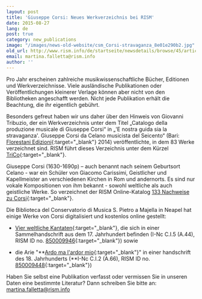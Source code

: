 ```yaml
---
layout: post
title: 'Giuseppe Corsi: Neues Werkverzeichnis bei RISM'
date: 2015-08-27
lang: de
post: true
category: new_publications
image: "/images/news-old-website/csm_Corsi-stravaganza_8e01e290b2.jpg"
old_url: http://www.rism.info/de/startseite/newsdetails/browse/45/article/64/giuseppe-corsi-new-catalog-of-works-cited-in-rism.html
email: martina.falletta@rism.info
author: ''
---
```


Pro Jahr erscheinen zahlreiche musikwissenschaftliche Bücher, Editionen und Werkverzeichnisse. Viele ausländische Publikationen oder Veröffentlichungen kleinerer Verlage können aber nicht von den Bibliotheken angeschafft werden. Nicht jede Publikation erhält die Beachtung, die ihr eigentlich gebührt.


Besonders gefreut haben wir uns daher über den Hinweis von Giovanni Tribuzio, der ein Werkverzeichnis unter dem Titel „Catalogo della produzione musicale di Giuseppe Corsi“ in „'E nostra guida sia la stravaganza'. Giuseppe Corsi da Celano musicista del Seicento“ (Bari: [Florestani Edizioni](http://www.florestanoedizioni.it/){:target="_blank"} 2014) veröffentlichte, in dem 83 Werke verzeichnet sind. RISM führt dieses Verzeichnis unter dem Kürzel [TriCo](https://opac.rism.info/search?View=rism&q=TriCo){:target="_blank"}.


Giuseppe Corsi (1630-1690p) – auch benannt nach seinem Geburtsort Celano - war ein Schüler von Giacomo Carissimi, Geistlicher und Kapellmeister an verschiedenen Kirchen in Rom und andernorts. Es sind nur vokale Kompositionen von ihm bekannt - sowohl weltliche als auch geistliche Werke. So verzeichnet der RISM Online-Katalog [133 Nachweise zu Corsi](https://opac.rism.info/search?View=rism&author=Corsi+Giuseppe){:target="_blank"}.


Die Biblioteca del Conservatorio di Musica S. Pietro a Majella in Neapel hat einige Werke von Corsi digitalisiert und kostenlos online gestellt:

- [Vier weltliche Kantaten](http://www.internetculturale.it/opencms/viewItemMag.jsp?id=IT%5CICCU%5CMSM%5C0152458){:target="_blank"}, die sich in einer Sammelhandschrift aus dem 17. Jahrhundert befinden (I-Nc C.I.5 (A.44), RISM ID no. [850009946](https://opac.rism.info/search?id=850009946){:target="_blank"}) sowie

- die Arie "**[Ardo ma l'ardor mio](http://www.internetculturale.it/opencms/opencms/it/viewItemMag.jsp?id=IT%5CICCU%5CMSM%5C0153519){:target="_blank"}" in einer handschrift des 18. Jahrhunderts (**I-Nc C.I.2 (A.66), RISM ID no. [850009448](https://opac.rism.info/search?id=850009448){:target="_blank"})


Haben Sie selbst eine Publikation verfasst oder vermissen Sie in unseren Daten eine bestimmte Literatur? Dann schreiben Sie bitte an: [martina.falletta@rism.info](mailto:martina.falletta@rism.info)